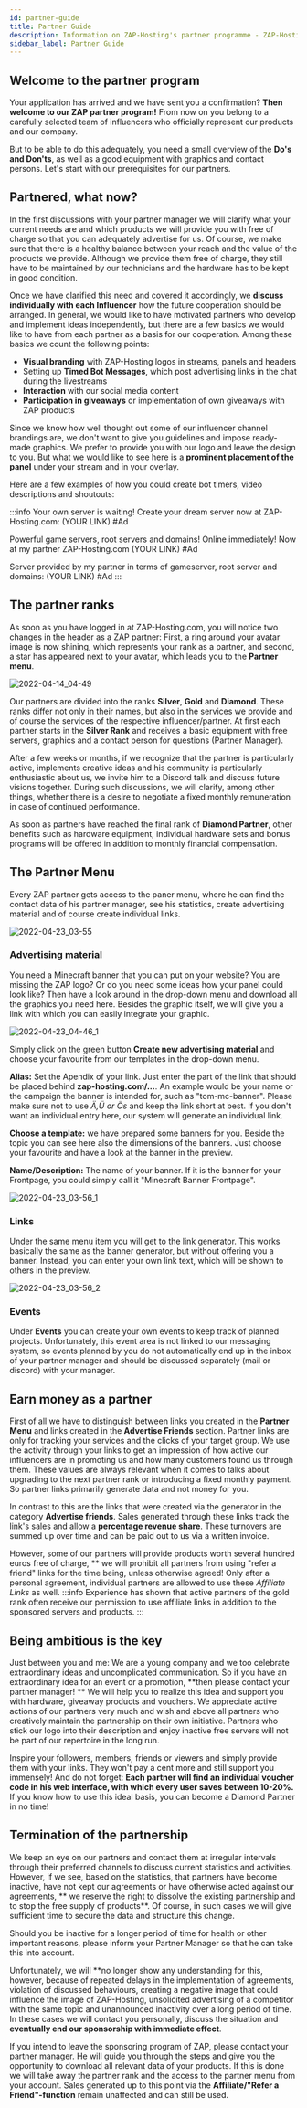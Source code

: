 ```yaml
---
id: partner-guide
title: Partner Guide
description: Information on ZAP-Hosting's partner programme - ZAP-Hosting.com documentation
sidebar_label: Partner Guide
---
```


## Welcome to the partner program
Your application has arrived and we have sent you a confirmation? **Then welcome to our ZAP partner program!** From now on you belong to a carefully selected team of influencers who officially represent our products and our company. 

But to be able to do this adequately, you need a small overview of the **Do's and Don'ts**, as well as a good equipment with graphics and contact persons. Let's start with our prerequisites for our partners.

## Partnered, what now?
In the first discussions with your partner manager we will clarify what your current needs are and which products we will provide you with free of charge so that you can adequately advertise for us. Of course, we make sure that there is a healthy balance between your reach and the value of the products we provide. Although we provide them free of charge, they still have to be maintained by our technicians and the hardware has to be kept in good condition.

Once we have clarified this need and covered it accordingly, we **discuss individually with each Influencer** how the future cooperation should be arranged. In general, we would like to have motivated partners who develop and implement ideas independently, but there are a few basics we would like to have from each partner as a basis for our cooperation. Among these basics we count the following points:

* **Visual branding** with ZAP-Hosting logos in streams, panels and headers
* Setting up **Timed Bot Messages**, which post advertising links in the chat during the livestreams
* **Interaction** with our social media content
* **Participation in giveaways** or implementation of own giveaways with ZAP products

Since we know how well thought out some of our influencer channel brandings are, we don't want to give you guidelines and impose ready-made graphics. We prefer to provide you with our logo and leave the design to you. But what we would like to see here is a **prominent placement of the panel** under your stream and in your overlay.


Here are a few examples of how you could create bot timers, video descriptions and shoutouts:

:::info
Your own server is waiting! Create your dream server now at ZAP-Hosting.com: (YOUR LINK) #Ad


Powerful game servers, root servers and domains! Online immediately! Now at my partner ZAP-Hosting.com (YOUR LINK) #Ad


Server provided by my partner in terms of gameserver, root server and domains: (YOUR LINK) #Ad
:::

## The partner ranks
As soon as you have logged in at ZAP-Hosting.com, you will notice two changes in the header as a ZAP partner: First, a ring around your avatar image is now shining, which represents your rank as a partner, and second, a star has appeared next to your avatar, which leads you to the **Partner menu**.

![2022-04-14_04-49](https://user-images.githubusercontent.com/61953937/164869069-52107924-4515-48be-9109-7b650a2aadec.png)

Our partners are divided into the ranks **Silver**, **Gold** and **Diamond**. These ranks differ not only in their names, but also in the services we provide and of course the services of the respective influencer/partner. At first each partner starts in the **Silver Rank** and receives a basic equipment with free servers, graphics and a contact person for questions (Partner Manager). 

After a few weeks or months, if we recognize that the partner is particularly active, implements creative ideas and his community is particularly enthusiastic about us, we invite him to a Discord talk and discuss future visions together. During such discussions, we will clarify, among other things, whether there is a desire to negotiate a fixed monthly remuneration in case of continued performance. 

As soon as partners have reached the final rank of **Diamond Partner**, other benefits such as hardware equipment, individual hardware sets and bonus programs will be offered in addition to monthly financial compensation.


## The Partner Menu
Every ZAP partner gets access to the paner menu, where he can find the contact data of his partner manager, see his statistics, create advertising material and of course create individual links.

![2022-04-23_03-55](https://user-images.githubusercontent.com/61953937/164869077-02d3d359-06a7-46b1-b962-b1532dbacc8c.png)

### Advertising material
You need a Minecraft banner that you can put on your website? You are missing the ZAP logo? Or do you need some ideas how your panel could look like? Then have a look around in the drop-down menu and download all the graphics you need here. Besides the graphic itself, we will give you a link with which you can easily integrate your graphic.

![2022-04-23_04-46_1](https://user-images.githubusercontent.com/61953937/164869086-d5f4596b-3fe0-4c7e-a758-396c79d23fb7.png)

Simply click on the green button **Create new advertising material** and choose your favourite from our templates in the drop-down menu.

**Alias:** Set the Apendix of your link. Just enter the part of the link that should be placed behind **zap-hosting.com/...**. An example would be your name or the campaign the banner is intended for, such as "tom-mc-banner". Please make sure not to use *Ä,Ü or Ös* and keep the link short at best. If you don't want an individual entry here, our system will generate an individual link.

**Choose a template:** we have prepared some banners for you. Beside the topic you can see here also the dimensions of the banners. Just choose your favourite and have a look at the banner in the preview.

**Name/Description:** The name of your banner. If it is the banner for your Frontpage, you could simply call it "Minecraft Banner Frontpage".

![2022-04-23_03-56_1](https://user-images.githubusercontent.com/61953937/164869090-2317d383-221a-414e-a71d-c6d0421327fa.png)

### Links
Under the same menu item you will get to the link generator. This works basically the same as the banner generator, but without offering you a banner. Instead, you can enter your own link text, which will be shown to others in the preview.

![2022-04-23_03-56_2](https://user-images.githubusercontent.com/61953937/164869094-e44d88ea-9343-47d1-a6c2-8dea123ec476.png)

### Events
Under **Events** you can create your own events to keep track of planned projects. Unfortunately, this event area is not linked to our messaging system, so events planned by you do not automatically end up in the inbox of your partner manager and should be discussed separately (mail or discord) with your manager.

## Earn money as a partner
First of all we have to distinguish between links you created in the **Partner Menu** and links created in the **Advertise Friends** section. Partner links are only for tracking your services and the clicks of your target group. We use the activity through your links to get an impression of how active our influencers are in promoting us and how many customers found us through them. These values are always relevant when it comes to talks about upgrading to the next partner rank or introducing a fixed monthly payment. So partner links primarily generate data and not money for you. 

In contrast to this are the links that were created via the generator in the category **Advertise friends**. Sales generated through these links track the link's sales and allow a **percentage revenue share**. These turnovers are summed up over time and can be paid out to us via a written invoice.

However, some of our partners will provide products worth several hundred euros free of charge, ** we will prohibit all partners from using "refer a friend" links for the time being, unless otherwise agreed!
Only after a personal agreement, individual partners are allowed to use these *Affiliate Links* as well.
:::info
Experience has shown that active partners of the gold rank often receive our permission to use affiliate links in addition to the sponsored servers and products.
:::

## Being ambitious is the key
Just between you and me: We are a young company and we too celebrate extraordinary ideas and uncomplicated communication. So if you have an extraordinary idea for an event or a promotion, **then please contact your partner manager! ** We will help you to realize this idea and support you with hardware, giveaway products and vouchers. We appreciate active actions of our partners very much and wish and above all partners who creatively maintain the partnership on their own initiative. Partners who stick our logo into their description and enjoy inactive free servers will not be part of our repertoire in the long run.

Inspire your followers, members, friends or viewers and simply provide them with your links. They won't pay a cent more and still support you immensely! And do not forget: **Each partner will find an individual voucher code in his web interface, with which every user saves between 10-20%.** If you know how to use this ideal basis, you can become a Diamond Partner in no time! 

## Termination of the partnership
We keep an eye on our partners and contact them at irregular intervals through their preferred channels to discuss current statistics and activities. However, if we see, based on the statistics, that partners have become inactive, have not kept our agreements or have otherwise acted against our agreements, ** we reserve the right to dissolve the existing partnership and to stop the free supply of products**. Of course, in such cases we will give sufficient time to secure the data and structure this change. 

Should you be inactive for a longer period of time for health or other important reasons, please inform your Partner Manager so that he can take this into account. 

Unfortunately, we will **no longer show any understanding for this, however, because of repeated delays in the implementation of agreements, violation of discussed behaviours, creating a negative image that could influence the image of ZAP-Hosting, unsolicited advertising of a competitor with the same topic and unannounced inactivity over a long period of time. In these cases we will contact you personally, discuss the situation and **eventually end our sponsorship with immediate effect**.

If you intend to leave the sponsoring program of ZAP, please contact your partner manager. He will guide you through the steps and give you the opportunity to download all relevant data of your products. If this is done we will take away the partner rank and the access to the partner menu from your account. Sales generated up to this point via the **Affiliate/"Refer a Friend"-function** remain unaffected and can still be used.
